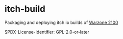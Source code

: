 # itch-build

Packaging and deploying itch.io builds of [Warzone 2100](https://github.com/Warzone2100/warzone2100)

SPDX-License-Identifier: GPL-2.0-or-later
